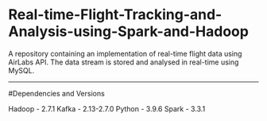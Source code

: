 # Real-time-Flight-Tracking-and-Analysis-using-Spark-and-Hadoop
A repository containing an implementation of real-time flight data using AirLabs API. The data stream is stored and analysed in real-time using MySQL.

<hr />
#Dependencies and Versions

Hadoop - 2.7.1
Kafka - 2.13-2.7.0
Python - 3.9.6
Spark - 3.3.1
